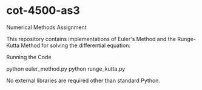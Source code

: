 # cot-4500-as3
Numerical Methods Assignment

This repository contains implementations of Euler's Method and the Runge-Kutta Method for solving the differential equation:

Running the Code

python euler_method.py
python runge_kutta.py

No external libraries are required other than standard Python.
